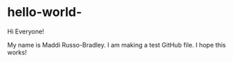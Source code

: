# hello-world-

Hi Everyone! 

My name is Maddi Russo-Bradley. I am making a test GitHub file. I hope this works! 
